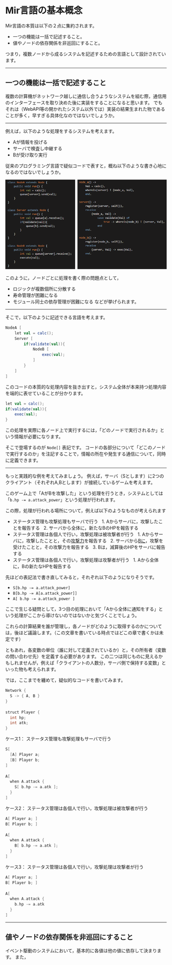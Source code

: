 # Mir言語の基本概念

Mir言語の本質は以下の２点に集約されます。
- 一つの機能は一括で記述すること。
- 値やノードの依存関係を非巡回にすること。

つまり，複数ノードから成るシステムを記述するための言語として設計されています。

---
## 一つの機能は一括で記述すること

複数の計算機がネットワーク越しに通信し合うようなシステムを組む際，通信用のインターフェースを取り決めた後に実装をすることになると思います。
でもそれは（WebAPI等の開かれたシステム以外では）実装の結果生まれた物であることが多く，早すぎる具体化なのではないでしょうか。

---

例えば，以下のような処理をするシステムを考えます。
- Aが情報を投げる
- サーバで検査し中継する
- Bが受け取り実行

従来のプログラミング言語で疑似コードで表すと，概ね以下のような書き心地になるのではないでしょうか。

![疑似コード](images/02_example_01.png)

このように，ノードごとに処理を書く際の問題点として，
- ロジックが複数個所に分散する
- 寿命管理が困難になる
- モジュール同士の依存管理が困難になる
などが挙げられます。

---

そこで，以下のように記述できる言語を考えます。

```scala
NodeA [
	let val = calc();
	Server [
		if(validate(val)){
			NodeB [
				exec(val);
			]
		}
	]
]
```

このコードの本質的な処理内容を抜き出すと，システム全体が本来持つ処理内容を端的に表せていることが分かります。
```scala
let val = calc();
if(validate(val)){
	exec(val);
}
```

この処理を実際に各ノード上で実行するには，「どのノードで実行されるか」という情報が必要になります。

そこで登場するのが `Node[]` 表記です。
コードの各部分について「どこのノードで実行するのか」を注記することで，情報の所在や発生する通信について，同時に定義できます。

---

もっと実践的な例を考えてみましょう。
例えば，サーバ（Sとします）に2つのクライアント（それぞれA,Bとします）が接続しているゲームを考えます。

このゲーム上で「AがBを攻撃した」という処理を行うとき，システムとしては「`b.hp -= a.attack_power`」という処理が行われます。

この際，処理が行われる場所について，例えば以下のようなものが考えられます
- ステータス管理も攻撃処理もサーバで行う
  1. Aからサーバに，攻撃したことを報告する
  2. サーバから全体に，新たなBのHPを報告する
- ステータス管理は各個人で行い，攻撃処理は被攻撃者が行う
  1. Aからサーバに，攻撃したことと，その<u>攻撃力</u>を報告する
  2. サーバから<u>Bに</u>，攻撃を受けたことと，その攻撃力を報告する
  3. Bは，減算後のHPをサーバに報告する
- ステータス管理は各個人で行い，攻撃処理は攻撃者が行う
  1. Aから全体に，Bの新たなHPを報告する

<!-- これらは全て，システム全体で行っている処理は同じです。 -->
<!-- しかし実際にこれらを実装するとなると，プログラムの構造が大きく変化することと思います。 -->

先ほどの表記法で書き直してみると，それぞれ以下のようになりそうです。
- `S[b.hp -= a.attack_power]`
- `B[b.hp -= A[a.attack_power]]`
- `A[ b.hp -= a.attack_power ]`

ここで生じる疑問として，3つ目の処理において「Aから全体に通知をする」という処理がここから導けないのではないかと気づくことでしょう。

これらの計算結果を誰が管理し，各ノードがどのように取得するのかについては，後ほど議論します。（この文章を書いている時点ではどこの章で書くかは未定です）

ともあれ，各変数の単位（誰に対して定義されているか）と，その所有者（変数の問い合わせ先）を定義する必要があります。
この二つは同じものに見えるかもしれませんが，例えば「クライアントの人数分，サーバ側で保持する変数」といった物も考えられます。

では，ここまでを纏めて，疑似的なコードを書いてみます。

```scala
Network {
  S -> { A, B }
}

struct Player {
  int hp;
  int atk;
}
```

ケース1： ステータス管理も攻撃処理もサーバで行う
```scala
S[
  [A] Player a;
  [B] Player b;
]

A[
  when A.attack {
    S[ b.hp -= a.atk ];
  }
]
```

ケース2： ステータス管理は各個人で行い，攻撃処理は被攻撃者が行う
```scala
A[ Player a; ]
B[ Player b; ]

A[
  when A.attack {
    B[ b.hp -= a.atk ];
  }
]
```

ケース3： ステータス管理は各個人で行い，攻撃処理は攻撃者が行う
```scala
A[ Player a; ]
B[ Player b; ]

A[
  when A.attack {
    b.hp -= a.atk
  }
]
```

---

## 値やノードの依存関係を非巡回にすること

イベント駆動のシステムにおいて，基本的に各値は他の値に依存して決まります。
また，

